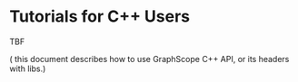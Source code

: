 # Tutorials for C++ Users

TBF

( this document describes how to use GraphScope C++ API, or its headers with libs.)